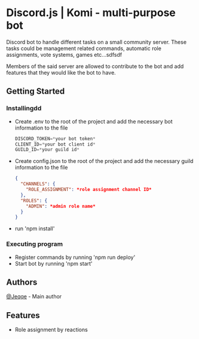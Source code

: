 # Discord.js | Komi - multi-purpose bot

Discord bot to handle different tasks on a small community server. These tasks could be management related commands, automatic role assignments, vote systems, games etc...sdfsdf

Members of the said server are allowed to contribute to the bot and add features that they would like the bot to have.

## Getting Started

### Installingdd

- Create .env to the root of the project and add the necessary bot information to the file
  ```js
  DISCORD_TOKEN=*your bot token*
  CLIENT_ID=*your bot client id*
  GUILD_ID=*your guild id*
  ```
- Create config.json to the root of the project and add the necessary guild information to the file
  ```json
  {
    "CHANNELS": {
      "ROLE_ASSIGNMENT": *role assignment channel ID*
    },
    "ROLES": {
      "ADMIN": *admin role name*
    }
  }
  ```
- run 'npm install'

### Executing program

- Register commands by running 'npm run deploy'
- Start bot by running 'npm start'

## Authors

[@Jeqqe](https://github.com/Jeqqe) - Main author

## Features

- Role assignment by reactions
